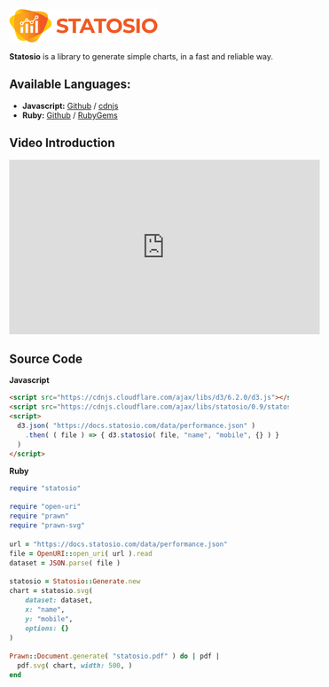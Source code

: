 <img src="./assets/images/statosio.png" height="60px">

**Statosio** is a library to generate simple charts, in a fast and reliable way.


## Available Languages:
- **Javascript:** [Github](https://github.com/a6b8/statosio-for-javascript) / [cdnjs](https://cdnjs.com/libraries/statosio)
- **Ruby:** [Github](https://github.com/a6b8/statosio-for-ruby) / [RubyGems](https://rubygems.org/gems/statosio)


## Video Introduction

<iframe width="560" height="315" src="https://www.youtube.com/embed/i6od9O8jz1E?autoplay=1" frameborder="0" allow="accelerometer; autoplay; clipboard-write; encrypted-media; gyroscope; picture-in-picture" allowfullscreen></iframe>


## Source Code

**Javascript**
```html
<script src="https://cdnjs.cloudflare.com/ajax/libs/d3/6.2.0/d3.js"></script>
<script src="https://cdnjs.cloudflare.com/ajax/libs/statosio/0.9/statosio.js"></script>
<script>
  d3.json( "https://docs.statosio.com/data/performance.json" )
    .then( ( file ) => { d3.statosio( file, "name", "mobile", {} ) } 
  )
</script>
```


**Ruby**
```ruby
require "statosio"

require "open-uri"
require "prawn"
require "prawn-svg"

url = "https://docs.statosio.com/data/performance.json"
file = OpenURI::open_uri( url ).read
dataset = JSON.parse( file )

statosio = Statosio::Generate.new
chart = statosio.svg(
    dataset: dataset,
    x: "name",
    y: "mobile",
    options: {}
)

Prawn::Document.generate( "statosio.pdf" ) do | pdf |
  pdf.svg( chart, width: 500, )
end
```